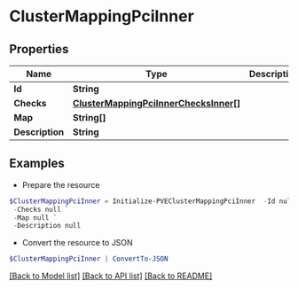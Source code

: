 # ClusterMappingPciInner
## Properties

Name | Type | Description | Notes
------------ | ------------- | ------------- | -------------
**Id** | **String** |  | [optional] 
**Checks** | [**ClusterMappingPciInnerChecksInner[]**](ClusterMappingPciInnerChecksInner.md) |  | [optional] 
**Map** | **String[]** |  | [optional] 
**Description** | **String** |  | [optional] 

## Examples

- Prepare the resource
```powershell
$ClusterMappingPciInner = Initialize-PVEClusterMappingPciInner  -Id null `
 -Checks null `
 -Map null `
 -Description null
```

- Convert the resource to JSON
```powershell
$ClusterMappingPciInner | ConvertTo-JSON
```

[[Back to Model list]](../README.md#documentation-for-models) [[Back to API list]](../README.md#documentation-for-api-endpoints) [[Back to README]](../README.md)

